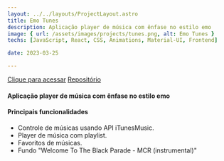 ```yaml
---
layout: ../../layouts/ProjectLayout.astro
title: Emo Tunes
description: Aplicação player de música com ênfase no estilo emo
image: { url: /assets/images/projects/tunes.png, alt: Emo Tunes }
techs: [JavaScript, React, CSS, Animations, Material-UI, Frontend]

date: 2023-03-25

---
```

[Clique para acessar](https://tunes.jhonatec.dev/ "Emo Tunes") [Repositório](https://github.com/jhonatec-dev/tunes "GitHub")

#### Aplicação player de música com ênfase no estilo emo

#### Principais funcionalidades
- Controle de músicas usando API iTunesMusic.
- Player de música com playlist.
- Favoritos de músicas.
- Fundo "Welcome To The Black Parade - MCR (instrumental)"
